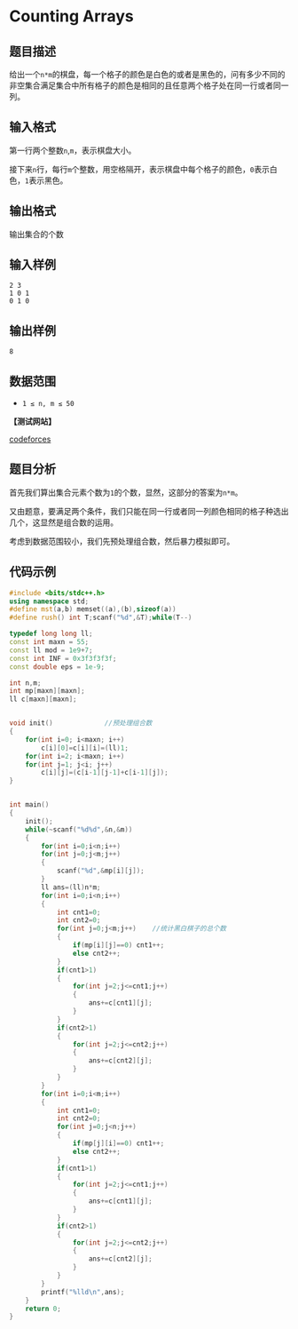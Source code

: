 # Counting Arrays


## 题目描述

给出一个`n*m`的棋盘，每一个格子的颜色是白色的或者是黑色的，问有多少不同的非空集合满足集合中所有格子的颜色是相同的且任意两个格子处在同一行或者同一列。

## 输入格式

第一行两个整数`n`,`m`，表示棋盘大小。

接下来`n`行，每行`m`个整数，用空格隔开，表示棋盘中每个格子的颜色，`0`表示白色，`1`表示黑色。


## 输出格式

输出集合的个数

## 输入样例

    2 3
    1 0 1
    0 1 0

## 输出样例

    8
 
    
## 数据范围
- `1 ≤ n, m ≤ 50`

**【测试网站】**

[codeforces](https://codeforces.com/contest/844/problem/B) 

## 题目分析
   
  首先我们算出集合元素个数为`1`的个数，显然，这部分的答案为`n*m`。
  
  又由题意，要满足两个条件，我们只能在同一行或者同一列颜色相同的格子种选出几个，这显然是组合数的运用。
  
  考虑到数据范围较小，我们先预处理组合数，然后暴力模拟即可。
  
## 代码示例

```c++
#include <bits/stdc++.h>
using namespace std;
#define mst(a,b) memset((a),(b),sizeof(a))
#define rush() int T;scanf("%d",&T);while(T--)

typedef long long ll;
const int maxn = 55;
const ll mod = 1e9+7;
const int INF = 0x3f3f3f3f;
const double eps = 1e-9;

int n,m;
int mp[maxn][maxn];
ll c[maxn][maxn];


void init()             //预处理组合数
{
    for(int i=0; i<maxn; i++)
        c[i][0]=c[i][i]=(ll)1;
    for(int i=2; i<maxn; i++)
    for(int j=1; j<i; j++)
        c[i][j]=(c[i-1][j-1]+c[i-1][j]);
}


int main()
{
    init();
    while(~scanf("%d%d",&n,&m))
    {
        for(int i=0;i<n;i++)
        for(int j=0;j<m;j++)
        {
            scanf("%d",&mp[i][j]);
        }
        ll ans=(ll)n*m;
        for(int i=0;i<n;i++)
        {
            int cnt1=0;
            int cnt2=0;
            for(int j=0;j<m;j++)    //统计黑白棋子的总个数
            {
                if(mp[i][j]==0) cnt1++;
                else cnt2++;
            }
            if(cnt1>1)
            {
                for(int j=2;j<=cnt1;j++)
                {
                    ans+=c[cnt1][j];
                }
            }
            if(cnt2>1)
            {
                for(int j=2;j<=cnt2;j++)
                {
                    ans+=c[cnt2][j];
                }
            }
        }
        for(int i=0;i<m;i++)
        {
            int cnt1=0;
            int cnt2=0;
            for(int j=0;j<n;j++)
            {
                if(mp[j][i]==0) cnt1++;
                else cnt2++;
            }
            if(cnt1>1)
            {
                for(int j=2;j<=cnt1;j++)
                {
                    ans+=c[cnt1][j];
                }
            }
            if(cnt2>1)
            {
                for(int j=2;j<=cnt2;j++)
                {
                    ans+=c[cnt2][j];
                }
            }
        }
        printf("%lld\n",ans);
    }
    return 0;
}


```
   
   
   
